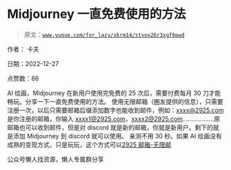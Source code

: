 # Midjourney 一直免费使用的方法

> 原文：[`www.yuque.com/for_lazy/xkrm14/stvox26r3xgf8pwd`](https://www.yuque.com/for_lazy/xkrm14/stvox26r3xgf8pwd)

作者： 卡夫

日期：2022-12-27

点赞数：66

AI 绘画，Midjourney 在新用户使用完免费的 25 次后，需要付费每月 30 刀才能畅玩。分享一下一直免费使用的方法。 使用无限邮箱（圈友提供的信息），只需要注册一次，以后只需要邮箱后缀添加数字也能收到邮件，例如：xxxx@2925.com 是你注册的邮箱，你输入 xxxx1@2925.com，xxxx2@2925.com..................原邮箱也可以收到邮件，但是对 discord 就是新的邮箱，你就是新用户。剩下的就是添加 Midjourney 到 discord 就可以使用。 亲测不用 30 秒。如果 AI 绘画没有成熟的变现方式，只是玩玩，这个方式可以[2925 邮箱-无限邮](https://www.2925.com/)

公众号懒人找资源，懒人专属群分享

